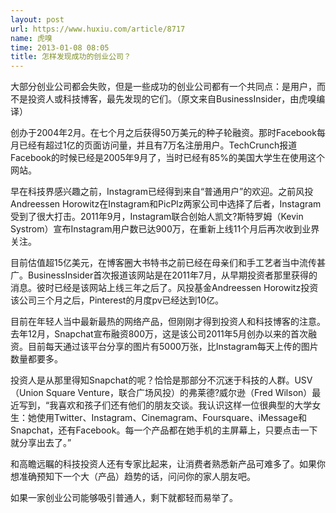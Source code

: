 ```yaml
---
layout: post
url: https://www.huxiu.com/article/8717
name: 虎嗅
time: 2013-01-08 08:05
title: 怎样发现成功的创业公司？
---
```

大部分创业公司都会失败，但是一些成功的创业公司都有一个共同点：是用户，而不是投资人或科技博客，最先发现的它们。（原文来自BusinessInsider，由虎嗅编译）

创办于2004年2月。在七个月之后获得50万美元的种子轮融资。那时Facebook每月已经有超过1亿的页面访问量，并且有7万名注册用户。TechCrunch报道Facebook的时候已经是2005年9月了，当时已经有85%的美国大学生在使用这个网站。

早在科技界感兴趣之前，Instagram已经得到来自“普通用户”的欢迎。之前风投Andreessen Horowitz在Instagram和PicPlz两家公司中选择了后者，Instagram受到了很大打击。2011年9月，Instagram联合创始人凯文?斯特罗姆（Kevin Systrom）宣布Instagram用户数已达900万，在重新上线11个月后再次收到业界关注。

目前估值超15亿美元，在博客圈大书特书之前已经在母亲们和手工艺者当中流传甚广。BusinessInsider首次报道该网站是在2011年7月，从早期投资者那里获得的消息。彼时已经是该网站上线三年之后了。风投基金Andreessen Horowitz投资该公司三个月之后，Pinterest的月度pv已经达到10亿。

目前在年轻人当中最新最热的网络产品，但刚刚才得到投资人和科技博客的注意。去年12月，Snapchat宣布融资800万，这是该公司2011年5月创办以来的首次融资。目前每天通过该平台分享的图片有5000万张，比Instagram每天上传的图片数量都要多。

投资人是从那里得知Snapchat的呢？恰恰是那部分不沉迷于科技的人群。USV（Union Square Venture，联合广场风投）的弗莱德?威尔逊（Fred Wilson）最近写到，“我喜欢和孩子们还有他们的朋友交谈。我认识这样一位很典型的大学女生：她使用Twitter、Instagram、Cinemagram、Foursquare、iMessage和Snapchat，还有Facebook。每一个产品都在她手机的主屏幕上，只要点击一下就分享出去了。”

和高瞻远瞩的科技投资人还有专家比起来，让消费者熟悉新产品可难多了。如果你想准确预知下一个大（产品）趋势的话，问问你的家人朋友吧。

如果一家创业公司能够吸引普通人，剩下就都轻而易举了。

